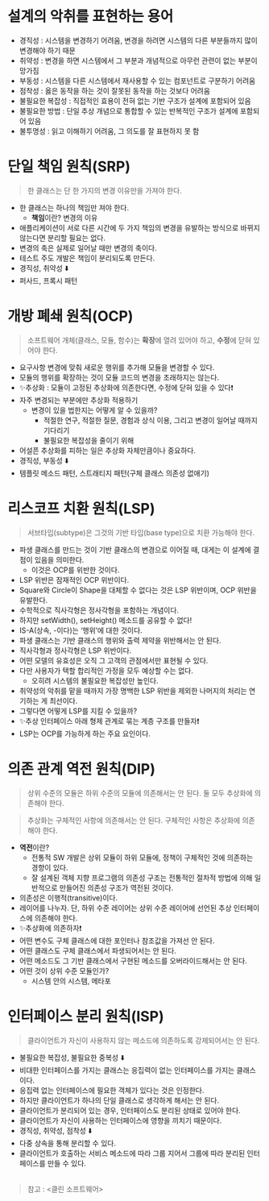 # 설계의 악취를 표현하는 용어
- 경직성 : 시스템을 변경하기 어려움, 변경을 하려면 시스템의 다른 부분들까지 많이 변경해야 하기 때문
- 취약성 : 변경을 하면 시스템에서 그 부분과 개념적으로 아무런 관련이 없는 부분이 망가짐
- 부동성 : 시스템을 다른 시스템에서 재사용할 수 있는 컴포넌트로 구분하기 어려움
- 점착성 : 옳은 동작을 하는 것이 잘못된 동작을 하는 것보다 어려움
- 불필요한 복잡성 : 직접적인 효용이 전혀 없는 기반 구조가 설계에 포함되어 있음
- 불필요한 방법 : 단일 추상 개념으로 통합할 수 있는 반복적인 구조가 설계에 포함되어 있음
- 불투명성 : 읽고 이해하기 어려움, 그 의도를 잘 표현하지 못 함

# 단일 책임 원칙(SRP)
  > 한 클래스는 단 한 가지의 변경 이유만을 가져야 한다.
- 한 클래스는 하나의 책임만 져야 한다.
  - **책임**이란? 변경의 이유
- 애플리케이션이 서로 다른 시간에 두 가지 책임의 변경을 유발하는 방식으로 바뀌지 않는다면 분리할 필요는 없다.
- 변경의 축은 실제로 일어날 때만 변경의 축이다.
- 테스트 주도 개발은 책임이 분리되도록 만든다.
- 경직성, 취약성 ⬇️
- 퍼사드, 프록시 패턴

# 개방 폐쇄 원칙(OCP)
  > 소프트웨어 개체(클래스, 모듈, 함수)는 **확장**에 열려 있어야 하고, **수정**에 닫혀 있어야 한다.

- 요구사항 변경에 맞춰 새로운 행위를 추가해 모듈을 변경할 수 있다.
- 모듈의 행위를 확장하는 것이 모듈 코드의 변경을 초래하지는 않는다.
- ✨추상화 : 모듈이 고정된 추상화에 의존한다면, 수정에 닫혀 있을 수 있다❗️
- 자주 변경되는 부분에만 추상화 적용하기
  - 변경이 있을 법한지는 어떻게 알 수 있을까?
    - 적절한 연구, 적절한 질문, 경험과 상식 이용, 그리고 변경이 일어날 때까지 기다리기
    - 불필요한 복잡성을 줄이기 위해
- 어설픈 추상화를 피하는 일은 추상화 자체만큼이나 중요하다.
- 경직성, 부동성 ⬇️
- 템플릿 메소드 패턴, 스트래티지 패턴(구체 클래스 의존성 없애기)

# 리스코프 치환 원칙(LSP)
  > 서브타입(subtype)은 그것의 기반 타입(base type)으로 치환 가능해야 한다.
- 파생 클래스를 만드는 것이 기반 클래스의 변경으로 이어질 때, 대게는 이 설계에 결점이 있음을 의미한다.
  - 이것은 OCP를 위반한 것이다.
- LSP 위반은 잠재적인 OCP 위반이다.
- Square와 Circle이 Shape을 대체할 수 없다는 것은 LSP 위반이며, OCP 위반을 유발한다.
- 수학적으로 직사각형은 정사각형을 포함하는 개념이다.
- 하지만 setWidth(), setHeight() 메소드를 공유할 수 없다!
- IS-A(상속, -이다)는 ‘행위’에 대한 것이다.
- 파생 클래스는 기반 클래스의 행위와 출력 제약을 위반해서는 안 된다.
- 직사각형과 정사각형은 LSP 위반이다.
- 어떤 모델의 유효성은 오직 그 고객의 관점에서만 표현될 수 있다.
- 다만 사용자가 택할 합리적인 가정을 모두 예상할 수는 없다.
  - 오히려 시스템의 불필요한 복잡성만 높인다.
- 취약성의 악취를 맡을 때까지 가장 명백한 LSP 위반을 제외한 나머지의 처리는 연기하는 게 최선이다.
- 그렇다면 어떻게 LSP를 지킬 수 있을까?
- ✨추상 인터페이스 아래 형제 관계로 묶는 계층 구조를 만들자❗️
- LSP는 OCP를 가능하게 하는 주요 요인이다.

# 의존 관계 역전 원칙(DIP)
  > 상위 수준의 모듈은 하위 수준의 모듈에 의존해서는 안 된다. 둘 모두 추상화에 의존해야 한다.

  > 추상화는 구체적인 사항에 의존해서는 안 된다. 구체적인 사항은 추상화에 의존해야 한다.
  
- **역전**이란?
  - 전통적 SW 개발은 상위 모듈이 하위 모듈에, 정책이 구체적인 것에 의존하는 경향이 있다.
  - 잘 설계된 객체 지향 프로그램의 의존성 구조는 전통적인 절차적 방법에 의해 일반적으로 만들어진 의존성 구조가 역전된 것이다.
- 의존성은 이행적(transitive)이다.
- 레이어를 나누자. 단, 하위 수준 레이어는 상위 수준 레이어에 선언된 추상 인터페이스에 의존해야 한다.
- ✨추상화에 의존하자❗️
- 어떤 변수도 구체 클래스에 대한 포인터나 참조값을 가져선 안 된다.
- 어떤 클래스도 구체 클래스에서 파생되어서는 안 된다.
- 어떤 메소드도 그 기반 클래스에서 구현된 메소드를 오버라이드해서는 안 된다.
- 어떤 것이 상위 수준 모듈인가?
  - 시스템 안의 시스템, 메타포

# 인터페이스 분리 원칙(ISP)

  > 클라이언트가 자신이 사용하지 않는 메소드에 의존하도록 강제되어서는 안 된다.

- 불필요한 복잡성, 불필요한 중복성 ⬇️
- 비대한 인터페이스를 가지는 클래스는 응집력이 없는 인터페이스를 가지는 클래스이다.
- 응집력 없는 인터페이스에 필요한 객체가 있다는 것은 인정한다.
- 하지만 클라이언트가 하나의 단일 클래스로 생각하게 해서는 안 된다.
- 클라이언트가 분리되어 있는 경우, 인터페이스도 분리된 상태로 있어야 한다.
- 클라이언트가 자신이 사용하는 인터페이스에 영향을 끼치기 때문이다.
- 경직성, 취약성, 점착성 ⬇️
- 다중 상속을 통해 분리할 수 있다.
- 클라이언트가 호출하는 서비스 메소드에 따라 그룹 지어서 그룹에 따라 분리된 인터페이스를 만들 수 있다.  
&nbsp;
&nbsp;
&nbsp;
> 참고 : <클린 소프트웨어>
